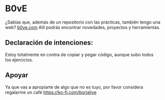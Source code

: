 # B0vE
¿Sabías que, además de un repositorio con las prácticas, también tengo una web? [b0ve.com](https://b0ve.com/) Allí podrás encontrar novedades, proyectos y herramientas.
## Declaración de intenciones:
Estoy totalmente en contra de copiar y pegar código, aunque subo todos los ejercicios.
## Apoyar
Ya que vas a apropiarte de algo que no es tuyo, por favor considera regalarme un café https://ko-fi.com/borjalive

